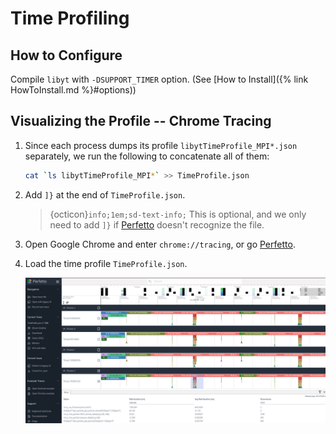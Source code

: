 # Time Profiling

## How to Configure

Compile `libyt` with `-DSUPPORT_TIMER` option. (See [How to Install]({% link HowToInstall.md %}#options))

## Visualizing the Profile -- Chrome Tracing
1. Since each process dumps its profile `libytTimeProfile_MPI*.json` separately, we run the following to concatenate all of them:
   ```bash
   cat `ls libytTimeProfile_MPI*` >> TimeProfile.json
   ```
2. Add `]}` at the end of `TimeProfile.json`.
   > {octicon}`info;1em;sd-text-info;` This is optional, and we only need to add `]}` if [Perfetto](https://ui.perfetto.dev/) doesn't recognize the file.
3. Open Google Chrome and enter `chrome://tracing`, or go [Perfetto](https://ui.perfetto.dev/).
4. Load the time profile `TimeProfile.json`.
   
   ![](../_static/img/TracingTimeProfile.png)
